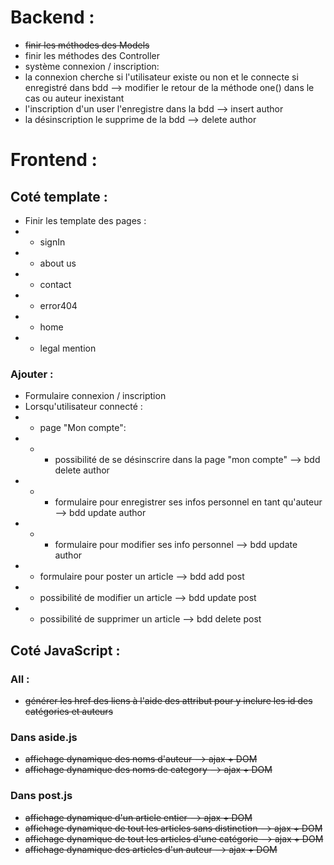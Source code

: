 # Backend :  
- ~~finir les méthodes des Models~~
- finir les méthodes des Controller
- système connexion / inscription: 
- la connexion cherche si l'utilisateur existe ou non et le connecte si enregistré dans bdd --> modifier le retour de la méthode one() dans le cas ou auteur inexistant
- l'inscription d'un user l'enregistre dans la bdd --> insert author
- la désinscription le supprime de la bdd --> delete author


# Frontend :
## Coté template : 

- Finir les template des pages : 
- + signIn
- + about us
- + contact
- + error404
- + home
- + legal mention

### Ajouter : 
- Formulaire connexion / inscription
- Lorsqu'utilisateur connecté :
- + page "Mon compte":
- + + possibilité de se désinscrire dans la page "mon compte" --> bdd delete author
- + + formulaire pour enregistrer ses infos personnel en tant qu'auteur --> bdd update author
- + + formulaire pour modifier ses info personnel --> bdd update author
-  + formulaire pour poster un article --> bdd add post
-  + possibilité de modifier un article --> bdd update post
-  + possibilité de supprimer un article --> bdd delete post

## Coté JavaScript :
### All : 
- ~~générer les href des liens à l'aide des attribut pour y inclure les id des catégories et auteurs~~

### Dans aside.js
- ~~affichage dynamique des noms d'auteur --> ajax + DOM~~
- ~~affichage dynamique des noms de category --> ajax + DOM~~

### Dans post.js
- ~~affichage dynamique d'un article entier --> ajax + DOM~~
- ~~affichage dynamique de tout les articles sans distinction --> ajax + DOM~~
- ~~affichage dynamique de tout les articles d'une catégorie --> ajax + DOM~~
- ~~affichage dynamique des articles d'un auteur --> ajax + DOM~~